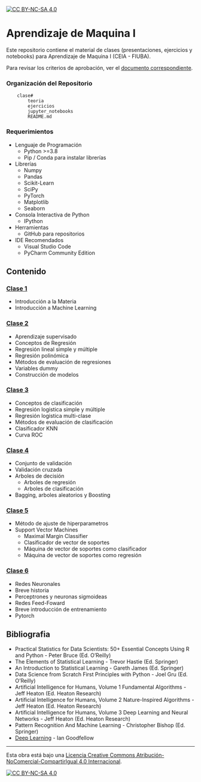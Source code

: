 [![CC BY-NC-SA 4.0][cc-by-nc-sa-shield]][cc-by-nc-sa]

# Aprendizaje de Maquina I
Este repositorio contiene el material de clases (presentaciones, ejercicios y notebooks) para Aprendizaje de Maquina I (CEIA - FIUBA). 

Para revisar los criterios de aprobación, ver el [documento correspondiente](CriteriosAprobacion.md).

### Organización del Repositorio

``` 
    clase#
        teoria
        ejercicios
        jupyter_notebooks
        README.md
```

### Requerimientos
* Lenguaje de Programación
    * Python >=3.8
    * Pip / Conda para instalar librerías
* Librerías
    * Numpy
	* Pandas
	* Scikit-Learn
    * SciPy
    * PyTorch
    * Matplotlib
    * Seaborn
* Consola Interactiva de Python 
    * IPython
* Herramientas
    * GitHub para repositorios
* IDE Recomendados 
    * Visual Studio Code
    * PyCharm Community Edition    

## Contenido

### [Clase 1](clase1/README.md) 
* Introducción a la Materia
* Introducción a Machine Learning

### [Clase 2](clase2/README.md) 
* Aprendizaje supervisado
* Conceptos de Regresión
* Regresión lineal simple y múltiple
* Regresión polinómica
* Métodos de evaluación de regresiones
* Variables dummy
* Construcción de modelos

### [Clase 3](clase3/README.md)

* Conceptos de clasificación
* Regresión logistica simple y múltiple
* Regresión logistica multi-clase
* Métodos de evaluación de clasificación
* Clasificador KNN
* Curva ROC

### [Clase 4](clase4/README.md)

* Conjunto de validación
* Validación cruzada
* Arboles de decisión
    * Arboles de regresión
    * Arboles de clasificación
* Bagging, arboles aleatorios y Boosting

### [Clase 5](clase5/README.md)

* Método de ajuste de hiperparametros
* Support Vector Machines
    * Maximal Margin Classifier
    * Clasificador de vector de soportes
    * Máquina de vector de soportes como clasificador
    * Máquina de vector de soportes como regresión

### [Clase 6](clase6/README.md)

* Redes Neuronales
* Breve historia
* Perceptrones y neuronas sigmoideas
* Redes Feed-Foward
* Breve introducción de entrenamiento
* Pytorch

## Bibliografia
- Practical Statistics for Data Scientists: 50+ Essential Concepts Using R and Python - Peter Bruce (Ed. O’Reilly)
- The Elements of Statistical Learning - Trevor Hastie (Ed. Springer)
- An Introduction to Statistical Learning - Gareth James (Ed. Springer)
- Data Science from Scratch First Principles with Python - Joel Gru (Ed. O’Reilly)
- Artificial Intelligence for Humans, Volume 1 Fundamental Algorithms - Jeff Heaton (Ed. Heaton Research) 
- Artificial Intelligence for Humans, Volume 2 Nature-Inspired Algorithms - Jeff Heaton (Ed. Heaton Research) 
- Artificial Intelligence for Humans, Volume 3 Deep Learning and Neural Networks - Jeff Heaton (Ed. Heaton Research) 
- Pattern Recognition And Machine Learning - Christopher Bishop (Ed. Springer)
- [Deep Learning](https://www.deeplearningbook.org/) - Ian Goodfellow 

---
Esta obra está bajo una
[Licencia Creative Commons Atribución-NoComercial-CompartirIgual 4.0 Internacional][cc-by-nc-sa].

[![CC BY-NC-SA 4.0][cc-by-nc-sa-image]][cc-by-nc-sa]

[cc-by-nc-sa]: https://creativecommons.org/licenses/by-nc-sa/4.0/deed.es
[cc-by-nc-sa-image]: https://licensebuttons.net/l/by-nc-sa/4.0/88x31.png
[cc-by-nc-sa-shield]: https://img.shields.io/badge/License-CC%20BY--NC--SA%204.0-lightgrey.svg
